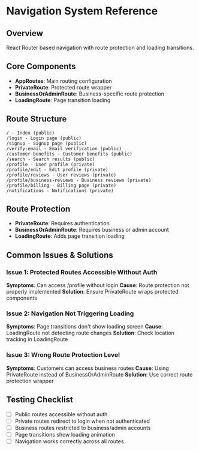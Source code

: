 
# Navigation System Reference

## Overview
React Router based navigation with route protection and loading transitions.

## Core Components
- **AppRoutes**: Main routing configuration
- **PrivateRoute**: Protected route wrapper
- **BusinessOrAdminRoute**: Business-specific route protection
- **LoadingRoute**: Page transition loading

## Route Structure
```
/ - Index (public)
/login - Login page (public)
/signup - Signup page (public)
/verify-email - Email verification (public)
/customer-benefits - Customer benefits (public)
/search - Search results (public)
/profile - User profile (private)
/profile/edit - Edit profile (private)
/profile/reviews - User reviews (private)
/profile/business-reviews - Business reviews (private)
/profile/billing - Billing page (private)
/notifications - Notifications (private)
```

## Route Protection
- **PrivateRoute**: Requires authentication
- **BusinessOrAdminRoute**: Requires business or admin account
- **LoadingRoute**: Adds page transition loading

## Common Issues & Solutions

### Issue 1: Protected Routes Accessible Without Auth
**Symptoms**: Can access /profile without login
**Cause**: Route protection not properly implemented
**Solution**: Ensure PrivateRoute wraps protected components

### Issue 2: Navigation Not Triggering Loading
**Symptoms**: Page transitions don't show loading screen
**Cause**: LoadingRoute not detecting route changes
**Solution**: Check location tracking in LoadingRoute

### Issue 3: Wrong Route Protection Level
**Symptoms**: Customers can access business routes
**Cause**: Using PrivateRoute instead of BusinessOrAdminRoute
**Solution**: Use correct route protection wrapper

## Testing Checklist
- [ ] Public routes accessible without auth
- [ ] Private routes redirect to login when not authenticated
- [ ] Business routes restricted to business/admin accounts
- [ ] Page transitions show loading animation
- [ ] Navigation works correctly across all routes
